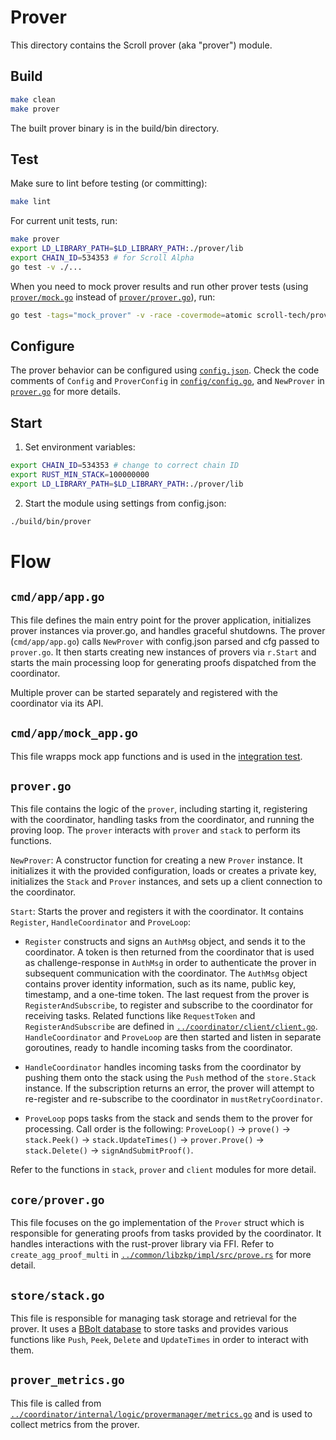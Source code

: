 # Prover

This directory contains the Scroll prover (aka "prover") module.


## Build
```bash
make clean
make prover
```
The built prover binary is in the build/bin directory.


## Test

Make sure to lint before testing (or committing):

```bash
make lint
```

For current unit tests, run:

```bash
make prover
export LD_LIBRARY_PATH=$LD_LIBRARY_PATH:./prover/lib
export CHAIN_ID=534353 # for Scroll Alpha
go test -v ./...
```

When you need to mock prover results and run other prover tests (using [`prover/mock.go`](prover/mock.go) instead of [`prover/prover.go`](prover/prover.go)), run:

```bash
go test -tags="mock_prover" -v -race -covermode=atomic scroll-tech/prover/...
```


## Configure

The prover behavior can be configured using [`config.json`](conf/config.json). Check the code comments of `Config` and `ProverConfig` in [`config/config.go`](config/config.go), and `NewProver` in [`prover.go`](prover.go) for more details.


## Start

1. Set environment variables:

```bash
export CHAIN_ID=534353 # change to correct chain ID
export RUST_MIN_STACK=100000000
export LD_LIBRARY_PATH=$LD_LIBRARY_PATH:./prover/lib
```

2. Start the module using settings from config.json:

```bash
./build/bin/prover
```


# Flow

## `cmd/app/app.go`

This file defines the main entry point for the prover application, initializes prover instances via prover.go, and handles graceful shutdowns. The prover (`cmd/app/app.go`) calls `NewProver` with config.json parsed and cfg passed to `prover.go`. It then starts creating new instances of provers via `r.Start` and starts the main processing loop for generating proofs dispatched from the coordinator.

Multiple prover can be started separately and registered with the coordinator via its API.


## `cmd/app/mock_app.go`

This file wrapps mock app functions and is used in the [integration test](../tests/integration-test/).


## `prover.go`

This file contains the logic of the `prover`, including starting it, registering with the coordinator, handling tasks from the coordinator, and running the proving loop. The `prover` interacts with `prover` and `stack` to perform its functions.

`NewProver`: A constructor function for creating a new `Prover` instance. It initializes it with the provided configuration, loads or creates a private key, initializes the `Stack` and `Prover` instances, and sets up a client connection to the coordinator.

`Start`: Starts the prover and registers it with the coordinator. It contains `Register`, `HandleCoordinator` and `ProveLoop`:

* `Register` constructs and signs an `AuthMsg` object, and sends it to the coordinator. A token is then returned from the coordinator that is used as challenge-response in `AuthMsg` in order to authenticate the prover in subsequent communication with the coordinator. The `AuthMsg` object contains prover identity information, such as its name, public key, timestamp, and a one-time token. The last request from the prover is `RegisterAndSubscribe`, to register and subscribe to the coordinator for receiving tasks. Related functions like `RequestToken` and `RegisterAndSubscribe` are defined in [`../coordinator/client/client.go`](../coordinator/client/client.go). `HandleCoordinator` and `ProveLoop` are then started and listen in separate goroutines, ready to handle incoming tasks from the coordinator.

* `HandleCoordinator` handles incoming tasks from the coordinator by pushing them onto the stack using the `Push` method of the `store.Stack` instance. If the subscription returns an error, the prover will attempt to re-register and re-subscribe to the coordinator in `mustRetryCoordinator`.

* `ProveLoop` pops tasks from the stack and sends them to the prover for processing. Call order is the following: `ProveLoop()` -> `prove()` -> `stack.Peek()` -> `stack.UpdateTimes()` -> `prover.Prove()` -> `stack.Delete()` -> `signAndSubmitProof()`.

Refer to the functions in `stack`, `prover` and `client` modules for more detail.


## `core/prover.go`

This file focuses on the go implementation of the `Prover` struct which is responsible for generating proofs from tasks provided by the coordinator. It handles interactions with the rust-prover library via FFI. Refer to `create_agg_proof_multi` in [`../common/libzkp/impl/src/prove.rs`](../common/libzkp/impl/src/prove.rs) for more detail.


## `store/stack.go`
This file is responsible for managing task storage and retrieval for the prover. It uses a [BBolt database](https://github.com/etcd-io/bbolt) to store tasks and provides various functions like `Push`, `Peek`, `Delete` and `UpdateTimes` in order to interact with them.


## `prover_metrics.go`

This file is called from [`../coordinator/internal/logic/provermanager/metrics.go`](../coordinator/internal/logic/provermanager/metrics.go) and is used to collect metrics from the prover.
